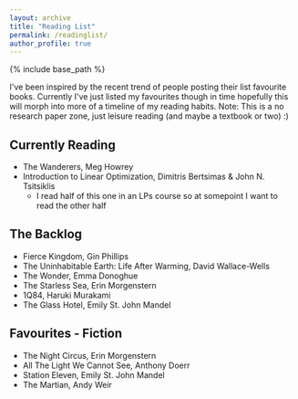```yaml
---
layout: archive
title: "Reading List"
permalink: /readinglist/
author_profile: true
---
```


{% include base_path %}

I've been inspired by the recent trend of people posting their list favourite books. Currently I've just listed my favourites though in time hopefully this will morph into more of a timeline of my reading habits.
Note: This is a no research paper zone, just leisure reading (and maybe a textbook or two) :) 

## Currently Reading
* The Wanderers, Meg Howrey
* Introduction to Linear Optimization, Dimitris Bertsimas & John N. Tsitsiklis
  * I read half of this one in an LPs course so at somepoint I want to read the other half

## The Backlog
* Fierce Kingdom, Gin Phillips
* The Uninhabitable Earth: Life After Warming, David Wallace-Wells
* The Wonder, Emma Donoghue
* The Starless Sea, Erin Morgenstern
* 1Q84, Haruki Murakami
* The Glass Hotel, Emily St. John Mandel

## Favourites - Fiction
* The Night Circus, Erin Morgenstern
* All The Light We Cannot See, Anthony Doerr
* Station Eleven, Emily St. John Mandel
* The Martian, Andy Weir
